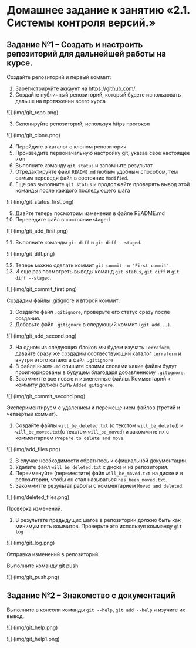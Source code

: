 # Домашнее задание к занятию «2.1. Системы контроля версий.»
## Задание №1 – Создать и настроить репозиторий для дальнейшей работы на курсе.

   Создайте репозиторий и первый коммит:

   1. Зарегистрируйте аккаунт на https://github.com/.
   2. Создайте публичный репозиторий, который будете использовать дальше на протяжении всего курса

![] (img/git_repo.png)

   3. Склонируйте репозиторий, используя https протокол 

![] (img/git_clone.png)

   4. Перейдите в каталог с клоном репозитория
   5. Произведите первоначальную настройку git, указав свое настоящее имя
   6. Выполните команду `git status` и запомните результат.
   7. Отредактируйте файл `README.md` любым удобным способом, тем самым переведя файл в состояние `Modified`.
   8. Еще раз выполните `git status` и продолжайте проверять вывод этой команды после каждого последующего шага

![] (img/git_status_first.png)

   9. Давйте теперь посмотрим изменения в файле README.md
   10. Переведите файл в состояние staged

![] (img/git_add_first.png)

   11. Выполните команды `git diff` и `git diff --staged`.

![] (img/git_diff.png)

   12. Теперь можно сделать коммит `git commit -m 'First commit'`.
   13. И еще раз посмотреть выводы команд `git status`, `git diff` и `git diff --staged`.

![] (img/git_commit_first.png)

   Создадим файлы .gitignore и второй коммит:

   1. Создайте файл `.gitignore`, проверьте его статус сразу после создания.
   2. Добавьте файл `.gitignore` в следующий коммит `(git add...)`.

![] (img/git_add_second.png)

   3. На одном из следующих блоков мы будем изучать `Terraform`, давайте сразу же создадим соотвествующий каталог `terraform` и внутри этого каталога файл `.gitignore`
   4. В файле `README.md` опишите своими словами какие файлы будут проигнорированы в будущем благодаря добавленному `.gitignore`.
   5. Закоммитте все новые и измененные файлы. Комментарий к коммиту должен быть `Added gitignore`.

![] (img/git_commit_second.png)

   Экспериментируем с удалением и перемещением файлов (третий и четвертый коммит).
   1. Создайте файлы `will_be_deleted.txt` (с текстом `will_be_deleted`) и `will_be_moved.txt`(с текстом `will_be_moved`) и закоммите их с комментарием `Prepare to delete and move`.

![] (img/add_files.png)

   2. В случае необходимости обратитесь к официальной документации.
   3. Удалите файл `will_be_deleted.txt` с диска и из репозитория.
   4. Переименуйте (переместите) файл `will_be_moved.txt` на диске и в репозитории, чтобы он стал называться `has_been_moved.txt`.
   5. Закоммитте результат работы с комментарием `Moved and deleted`.

![] (img/deleted_files.png)


   Проверка изменений.

   1. В результате предыдущих шагов в репозитории должно быть как минимум пять коммитов. Проверьте это используя комманду `git log`

![] (img/git_log.png)

   Отправка изменений в репозиторий.

   Выполните команду git push

![] (img/git_push.png)

## Задание №2 – Знакомство с документаций

   Выполните в консоли команды `git --help`, `git add --help` и изучите их вывод.

![] (img/git_help.png)

![] (img/git_help1.png)
